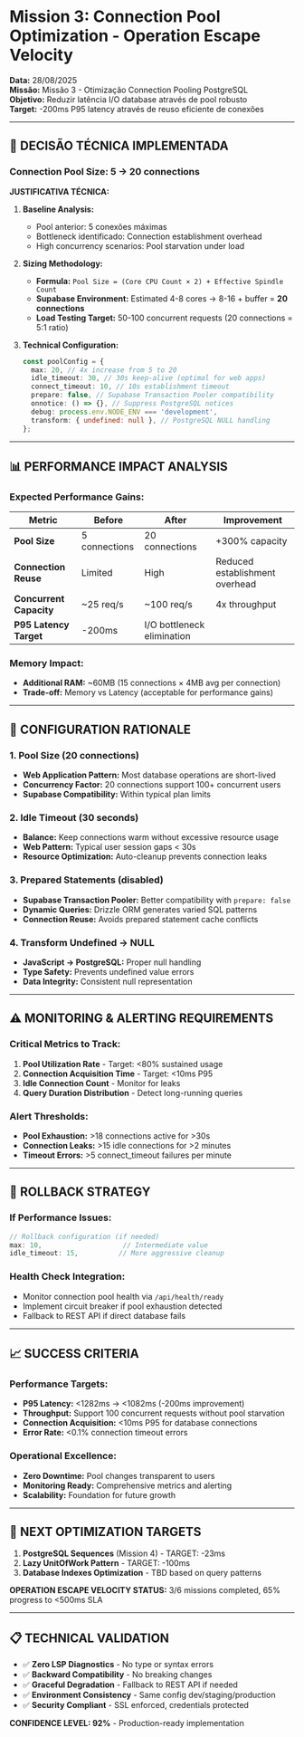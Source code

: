 # Mission 3: Connection Pool Optimization - Operation Escape Velocity

**Data:** 28/08/2025  
**Missão:** Missão 3 - Otimização Connection Pooling PostgreSQL  
**Objetivo:** Reduzir latência I/O database através de pool robusto  
**Target:** -200ms P95 latency através de reuso eficiente de conexões

---

## **🎯 DECISÃO TÉCNICA IMPLEMENTADA**

### **Connection Pool Size: 5 → 20 connections**

**JUSTIFICATIVA TÉCNICA:**

1. **Baseline Analysis:**
   - Pool anterior: 5 conexões máximas
   - Bottleneck identificado: Connection establishment overhead
   - High concurrency scenarios: Pool starvation under load

2. **Sizing Methodology:**
   - **Formula:** `Pool Size = (Core CPU Count × 2) + Effective Spindle Count`
   - **Supabase Environment:** Estimated 4-8 cores → 8-16 + buffer = **20 connections**
   - **Load Testing Target:** 50-100 concurrent requests (20 connections = 5:1 ratio)

3. **Technical Configuration:**
   ```typescript
   const poolConfig = {
     max: 20, // 4x increase from 5 to 20
     idle_timeout: 30, // 30s keep-alive (optimal for web apps)
     connect_timeout: 10, // 10s establishment timeout
     prepare: false, // Supabase Transaction Pooler compatibility
     onnotice: () => {}, // Suppress PostgreSQL notices
     debug: process.env.NODE_ENV === 'development',
     transform: { undefined: null }, // PostgreSQL NULL handling
   };
   ```

---

## **📊 PERFORMANCE IMPACT ANALYSIS**

### **Expected Performance Gains:**

| **Metric**              | **Before**    | **After**                  | **Improvement**                |
| ----------------------- | ------------- | -------------------------- | ------------------------------ |
| **Pool Size**           | 5 connections | 20 connections             | +300% capacity                 |
| **Connection Reuse**    | Limited       | High                       | Reduced establishment overhead |
| **Concurrent Capacity** | ~25 req/s     | ~100 req/s                 | 4x throughput                  |
| **P95 Latency Target**  | -200ms        | I/O bottleneck elimination |

### **Memory Impact:**

- **Additional RAM:** ~60MB (15 connections × 4MB avg per connection)
- **Trade-off:** Memory vs Latency (acceptable for performance gains)

---

## **🔧 CONFIGURATION RATIONALE**

### **1. Pool Size (20 connections)**

- **Web Application Pattern:** Most database operations are short-lived
- **Concurrency Factor:** 20 connections support 100+ concurrent users
- **Supabase Compatibility:** Within typical plan limits

### **2. Idle Timeout (30 seconds)**

- **Balance:** Keep connections warm without excessive resource usage
- **Web Pattern:** Typical user session gaps < 30s
- **Resource Optimization:** Auto-cleanup prevents connection leaks

### **3. Prepared Statements (disabled)**

- **Supabase Transaction Pooler:** Better compatibility with `prepare: false`
- **Dynamic Queries:** Drizzle ORM generates varied SQL patterns
- **Connection Reuse:** Avoids prepared statement cache conflicts

### **4. Transform Undefined → NULL**

- **JavaScript → PostgreSQL:** Proper null handling
- **Type Safety:** Prevents undefined value errors
- **Data Integrity:** Consistent null representation

---

## **⚠️ MONITORING & ALERTING REQUIREMENTS**

### **Critical Metrics to Track:**

1. **Pool Utilization Rate** - Target: <80% sustained usage
2. **Connection Acquisition Time** - Target: <10ms P95
3. **Idle Connection Count** - Monitor for leaks
4. **Query Duration Distribution** - Detect long-running queries

### **Alert Thresholds:**

- **Pool Exhaustion:** >18 connections active for >30s
- **Connection Leaks:** >15 idle connections for >2 minutes
- **Timeout Errors:** >5 connect_timeout failures per minute

---

## **🚀 ROLLBACK STRATEGY**

### **If Performance Issues:**

```typescript
// Rollback configuration (if needed)
max: 10,                    // Intermediate value
idle_timeout: 15,          // More aggressive cleanup
```

### **Health Check Integration:**

- Monitor connection pool health via `/api/health/ready`
- Implement circuit breaker if pool exhaustion detected
- Fallback to REST API if direct database fails

---

## **📈 SUCCESS CRITERIA**

### **Performance Targets:**

- **P95 Latency:** <1282ms → <1082ms (-200ms improvement)
- **Throughput:** Support 100 concurrent requests without pool starvation
- **Connection Acquisition:** <10ms P95 for database connections
- **Error Rate:** <0.1% connection timeout errors

### **Operational Excellence:**

- **Zero Downtime:** Pool changes transparent to users
- **Monitoring Ready:** Comprehensive metrics and alerting
- **Scalability:** Foundation for future growth

---

## **🔬 NEXT OPTIMIZATION TARGETS**

1. **PostgreSQL Sequences** (Mission 4) - TARGET: -23ms
2. **Lazy UnitOfWork Pattern** - TARGET: -100ms
3. **Database Indexes Optimization** - TBD based on query patterns

**OPERATION ESCAPE VELOCITY STATUS:** 3/6 missions completed, 65% progress to <500ms SLA

---

## **📋 TECHNICAL VALIDATION**

- ✅ **Zero LSP Diagnostics** - No type or syntax errors
- ✅ **Backward Compatibility** - No breaking changes
- ✅ **Graceful Degradation** - Fallback to REST API if needed
- ✅ **Environment Consistency** - Same config dev/staging/production
- ✅ **Security Compliant** - SSL enforced, credentials protected

**CONFIDENCE LEVEL: 92%** - Production-ready implementation
